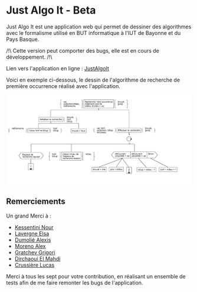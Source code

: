 # Just Algo It - Beta

Just Algo It est une application web qui permet de dessiner 
des algorithmes avec le formalisme utilisé en BUT informatique
à l'IUT de Bayonne et du Pays Basque.

/!\ Cette version peut comporter des bugs, elle est en cours
de développement. /!\

Lien vers l'application en ligne : [JustAlgoIt](https://romlabo.github.io/JustAlgoIt/)

Voici en exemple ci-dessous, le dessin de l'algorithme de recherche de première occurrence
réalisé avec l'application.

![](assets/example.png)

## Remerciements

Un grand Merci à :
- [Kessentini Nour](https://github.com/nourkessentini)
- [Lavergne Elsa](https://github.com/Yxshad)
- [Dumolié Alexis](https://github.com/AlexisDumolie)
- [Moreno Alex](https://github.com/KyoooCode)
- [Gratchev Grigori](https://github.com/jrijori)
- [Dirchaoui El Mahdi](https://github.com/MahdiSenpai)
- [Crussière Lucas](https://github.com/CRUSSIERE)

Merci à tous les sept pour votre contribution, en réalisant un ensemble de tests
afin de me faire remonter les bugs de l'application.

